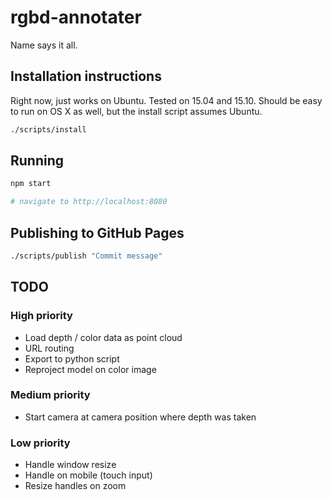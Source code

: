 # rgbd-annotater
Name says it all.

## Installation instructions
Right now, just works on Ubuntu. Tested on 15.04 and 15.10. Should be easy to run on OS X as well, but the install script assumes Ubuntu.

```bash
./scripts/install
```

## Running
```bash
npm start

# navigate to http://localhost:8080
```

## Publishing to GitHub Pages
```bash
./scripts/publish "Commit message"
```

## TODO

### High priority
- Load depth / color data as point cloud
- URL routing
- Export to python script
- Reproject model on color image

### Medium priority
- Start camera at camera position where depth was taken

### Low priority
- Handle window resize
- Handle on mobile (touch input)
- Resize handles on zoom